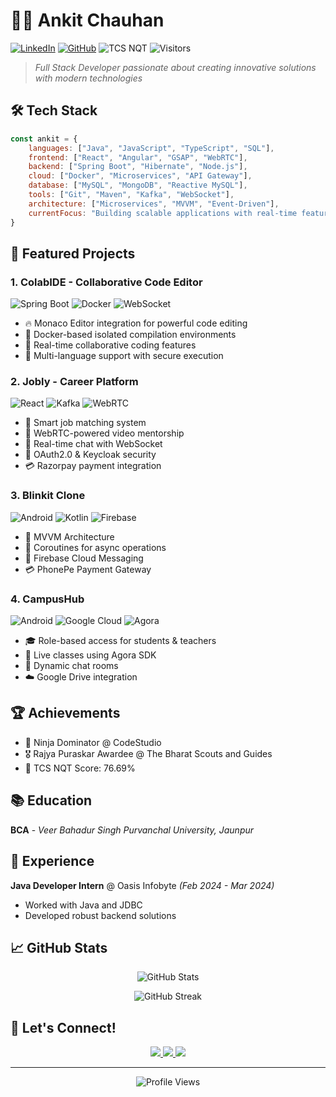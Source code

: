 # 👨‍💻 Ankit Chauhan

[![LinkedIn](https://img.shields.io/badge/-LinkedIn-0077B5?style=flat-square&logo=linkedin&logoColor=white)](https://www.linkedin.com/in/ankit-chauhan0906)
[![GitHub](https://img.shields.io/badge/-GitHub-181717?style=flat-square&logo=github)](https://github.com/ankitchauhan09)
![TCS NQT](https://img.shields.io/badge/TCS%20NQT-76.69%25-success?style=flat-square)
![Visitors](https://visitor-badge.laobi.icu/badge?page_id=ankitchauhan09.ankitchauhan09)

> *Full Stack Developer passionate about creating innovative solutions with modern technologies* 

## 🛠️ Tech Stack

```javascript
const ankit = {
    languages: ["Java", "JavaScript", "TypeScript", "SQL"],
    frontend: ["React", "Angular", "GSAP", "WebRTC"],
    backend: ["Spring Boot", "Hibernate", "Node.js"],
    cloud: ["Docker", "Microservices", "API Gateway"],
    database: ["MySQL", "MongoDB", "Reactive MySQL"],
    tools: ["Git", "Maven", "Kafka", "WebSocket"],
    architecture: ["Microservices", "MVVM", "Event-Driven"],
    currentFocus: "Building scalable applications with real-time features"
}
```

## 🚀 Featured Projects

### 1. ColabIDE - Collaborative Code Editor
![Spring Boot](https://img.shields.io/badge/-Spring%20Boot-6DB33F?style=flat-square&logo=spring&logoColor=white)
![Docker](https://img.shields.io/badge/-Docker-2496ED?style=flat-square&logo=docker&logoColor=white)
![WebSocket](https://img.shields.io/badge/-WebSocket-010101?style=flat-square)
- 🔥 Monaco Editor integration for powerful code editing
- 🐳 Docker-based isolated compilation environments
- 👥 Real-time collaborative coding features
- 🔄 Multi-language support with secure execution

### 2. Jobly - Career Platform
![React](https://img.shields.io/badge/-React-61DAFB?style=flat-square&logo=react&logoColor=black)
![Kafka](https://img.shields.io/badge/-Kafka-231F20?style=flat-square&logo=apache-kafka&logoColor=white)
![WebRTC](https://img.shields.io/badge/-WebRTC-333333?style=flat-square&logo=webrtc&logoColor=white)
- 🎯 Smart job matching system
- 🎥 WebRTC-powered video mentorship
- 💬 Real-time chat with WebSocket
- 🔐 OAuth2.0 & Keycloak security
- 💳 Razorpay payment integration

### 3. Blinkit Clone
![Android](https://img.shields.io/badge/-Android-3DDC84?style=flat-square&logo=android&logoColor=white)
![Kotlin](https://img.shields.io/badge/-Kotlin-0095D5?style=flat-square&logo=kotlin&logoColor=white)
![Firebase](https://img.shields.io/badge/-Firebase-FFCA28?style=flat-square&logo=firebase&logoColor=black)
- 📱 MVVM Architecture
- 🔄 Coroutines for async operations
- 🔔 Firebase Cloud Messaging
- 💳 PhonePe Payment Gateway

### 4. CampusHub
![Android](https://img.shields.io/badge/-Android-3DDC84?style=flat-square&logo=android&logoColor=white)
![Google Cloud](https://img.shields.io/badge/-Google%20Cloud-4285F4?style=flat-square&logo=google-cloud&logoColor=white)
![Agora](https://img.shields.io/badge/-Agora-099DFD?style=flat-square)
- 🎓 Role-based access for students & teachers
- 🎥 Live classes using Agora SDK
- 💬 Dynamic chat rooms
- ☁️ Google Drive integration

## 🏆 Achievements
- 🥇 Ninja Dominator @ CodeStudio
- 🎖️ Rajya Puraskar Awardee @ The Bharat Scouts and Guides
- 🎯 TCS NQT Score: 76.69%

## 📚 Education
**BCA** - *Veer Bahadur Singh Purvanchal University, Jaunpur*

## 💼 Experience
**Java Developer Intern** @ Oasis Infobyte *(Feb 2024 - Mar 2024)*
- Worked with Java and JDBC
- Developed robust backend solutions

## 📈 GitHub Stats

<p align="center">
  <img src="https://github-readme-stats.vercel.app/api?username=ankitchauhan09&show_icons=true&theme=radical" alt="GitHub Stats" />
</p>

<p align="center">
  <img src="https://github-readme-streak-stats.herokuapp.com/?user=ankitchauhan09&theme=radical" alt="GitHub Streak" />
</p>

## 🤝 Let's Connect!

<p align="center">
  <a href="https://www.linkedin.com/in/ankit-chauhan0906">
    <img src="https://img.shields.io/badge/-Ankit%20Chauhan-0077B5?style=for-the-badge&logo=Linkedin&logoColor=white"/>
  </a>
  <a href="mailto:chaukitank@gmail.com">
    <img src="https://img.shields.io/badge/-chaukitank@gmail.com-D14836?style=for-the-badge&logo=Gmail&logoColor=white"/>
  </a>
  <a href="https://github.com/ankitchauhan09">
    <img src="https://img.shields.io/badge/-ankitchauhan09-181717?style=for-the-badge&logo=GitHub&logoColor=white"/>
  </a>
</p>

---

<p align="center">
  <img src="https://komarev.com/ghpvc/?username=ankitchauhan09&color=blueviolet&style=flat-square&label=Profile+Views" alt="Profile Views" />
</p>
